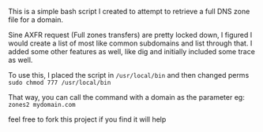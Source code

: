 This is a simple bash script I created to attempt to retrieve a full DNS zone file for a domain.

Sine AXFR request (Full zones transfers) are pretty locked down, I figured I would create a list of most like common subdomains
and list through that. I added some other features as well, like dig and initially included some trace as well.

To use this, I placed the script in `/usr/local/bin` and then changed perms `sudo chmod 777 /usr/local/bin`

That way, you can call the command with a domain as the parameter
eg:
`zones2 mydomain.com`

feel free to fork this project if you find it will help
